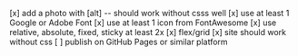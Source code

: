 [x] add a photo with [alt] -- should work without csss well
[x] use at least 1 Google or Adobe Font 
[x] use at least 1 icon from FontAwesome
[x] use relative, absolute, fixed, sticky at least 2x
[x] flex/grid
[x] site should work without css
[ ] publish on GitHub Pages or similar platform